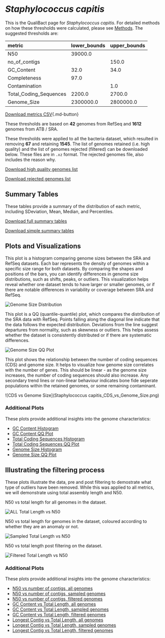 # *Staphylococcus capitis*

This is the QualiBact page for *Staphylococcus capitis*. For detailed methods on how these thresholds were calculated, please see [Methods](../../methods.md).
The suggested thresholds are: 

| metric                 | lower_bounds   | upper_bounds   |
|:-----------------------|:---------------|:---------------|
| N50                    | 39000.0        |                |
| no_of_contigs          |                | 150.0          |
| GC_Content             | 32.0           | 34.0           |
| Completeness           | 97.0           |                |
| Contamination          |                | 1.0            |
| Total_Coding_Sequences | 2200.0         | 2700.0         |
| Genome_Size            | 2300000.0      | 2800000.0      |

[Download metrics CSV](Staphylococcus_capitis_metrics.csv){.md-button}


These thresholds are based on **42** genomes from RefSeq and **1612** genomes from ATB / SRA.

These thresholds were applied to all the bacteria dataset, which resulted in removing **67** and retaining **1545**.
The list of genomes retained (i.e. high quality) and the list of genomes rejected (filtered) can be downloaded below. These files are in `.xz` format. The rejected genomes file, also includes the reason why.

[Download high quality genomes list](Staphylococcus_capitis_high_quality_genomes.csv.xz)


[Download rejected genomes list](Staphylococcus_capitis_filtered_out_genomes.csv.xz)



## Summary Tables
These tables provide a summary of the distribution of each metric, including SDeviation, Mean, Median, and Percentiles.

[Download full summary tables](summary.csv)

[Download simple summary tables](selected_summary.csv)

## Plots and Visualizations

This plot is a histogram comparing genome sizes between the SRA and RefSeq datasets. Each bar represents the density of genomes within a specific size range for both datasets. By comparing the shapes and positions of the bars, you can identify differences in genome size distributions, such as shifts, peaks, or outliers. This visualization helps reveal whether one dataset tends to have larger or smaller genomes, or if there are notable differences in variability or coverage between SRA and RefSeq.

![Genome Size Distribution](Genome_Size_refseq_histogram_kde.png)

This plot is a QQ (quantile-quantile) plot, which compares the distribution of the SRA data with RefSeq. Points falling along the diagonal line indicate that the data follows the expected distribution. Deviations from the line suggest departures from normality, such as skewness or outliers. This helps assess whether the dataset is consistently distributed or if there are systematic differences.

![Genome Size QQ Plot](Genome_Size_refseq_qqplot.png)

This plot shows the relationship between the number of coding sequences (CDS) and genome size. It helps to visualize how genome size correlates with the number of genes. This should be linear - as the genome size increases, the number of coding sequences should also increase. Any secondary trend lines or non-linear behaviour indicates bone fide seperate populations within the retained genomes, or some remaining contaminant. 

![CDS vs Genome Size](Staphylococcus capitis_CDS_vs_Genome_Size.png)

### Additional Plots

These plots provide additional insights into the genome characteristics:

- [GC Content Histogram](GC_Content_refseq_histogram_kde.png)
- [GC Content QQ Plot](GC_Content_refseq_qqplot.png)
- [Total Coding Sequences Histogram](Total_Coding_Sequences_refseq_histogram_kde.png)
- [Total Coding Sequences QQ Plot](Total_Coding_Sequences_refseq_qqplot.png)
- [Genome Size Histogram](Genome_Size_refseq_histogram_kde.png)
- [Genome Size QQ Plot](Genome_Size_refseq_qqplot.png)
## Illustrating the filtering process
These plots illustrate the data, pre and post filtering to demostrate what type of outliers have been removed. While this was applied to all metrics, we will demonstrate using total assembly length and N50.

N50 vs total length for all genomes in the dataset.

![ALL Total Length vs N50](Staphylococcus_capitis_all_total_length_N50.png)

N50 vs total length for genomes in the dataset, coloured according to whether they are an anomaly or not.

![Sampled Total Length vs N50](Staphylococcus_capitis_sample_total_length_N50.png)

N50 vs total length post filtering on the dataset.

![Filtered Total Length vs N50](Staphylococcus_capitis_filt_total_length_N50.png)

### Additional Plots

These plots provide additional insights into the genome characteristics:

- [N50 vs number of contigs, all genomes](Staphylococcus_capitis_all_N50_number.png)
- [N50 vs number of contigs, sampled genomes](Staphylococcus_capitis_sample_N50_number.png)
- [N50 vs number of contigs, filtered genomes](Staphylococcus_capitis_filt_N50_number.png)
- [GC Content vs Total Length, all genomes](Staphylococcus_capitis_all_total_length_GC_Content.png)
- [GC Content vs Total Length, sampled genomes](Staphylococcus_capitis_sample_total_length_GC_Content.png)
- [GC Content vs Total Length, filtered genomes](Staphylococcus_capitis_filt_total_length_GC_Content.png)
- [Longest Contig vs Total Length, all genomes](Staphylococcus_capitis_all_total_length_longest.png)
- [Longest Contig vs Total Length, sampled genomes](Staphylococcus_capitis_sample_total_length_longest.png)
- [Longest Contig vs Total Length, filtered genomes](Staphylococcus_capitis_filt_total_length_longest.png)
